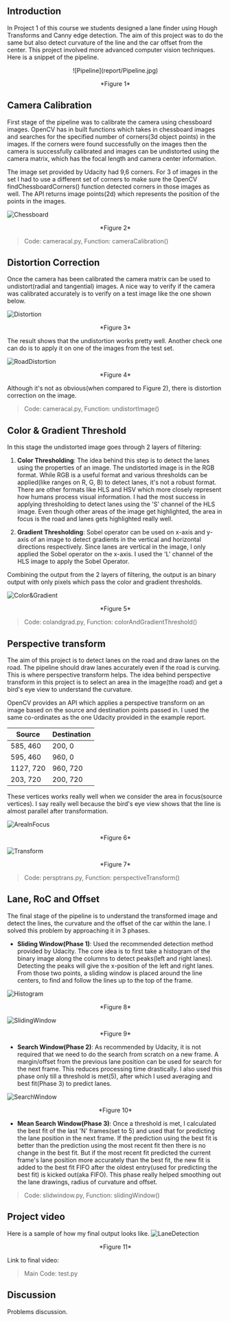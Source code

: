 ## Introduction
In Project 1 of this course we students designed a lane finder using Hough Transforms and Canny edge detection. The aim of this project was to do the same but also detect curvature of the line and the car offset from the center. This project involved more advanced computer vision techniques. Here is a snippet of the pipeline.
 
<p align="center">
![Pipeline](report/Pipeline.jpg)
<p align="center">
*Figure 1*

## Camera Calibration
First stage of the pipeline was to calibrate the camera using chessboard images. OpenCV has in built functions which takes in chessboard images and searches for the specified number of corners(3d object points) in the images. If the corners were found successfully on the images then the camera is successfully calibrated and images can be undistorted using the camera matrix, which has the focal length and camera center information.

The image set provided by Udacity had 9,6 corners. For 3 of images in the set I had to use a different set of corners to make sure the OpenCV findChessboardCorners() function detected corners in those 
images as well. The API returns image points(2d) which represents the position of the points in the images.

![Chessboard](report/Chessboard.jpg)
<p align="center">
*Figure 2*

> Code: cameracal.py, Function: cameraCalibration()

## Distortion Correction 
Once the camera has been calibrated the camera matrix can be used to undistort(radial and tangential) images. A nice way to verify if the camera was calibrated accurately is to verify on a test image like the one shown below. 

![Distortion](report/Distortion.jpg)
<p align="center">
*Figure 3*

The result shows that the undistortion works pretty well. Another check one can do is to apply it on one of the images from the test set.

![RoadDistortion](report/RoadDistortion.jpg)
<p align="center">
*Figure 4*

Although it's not as obvious(when compared to Figure 2), there is distortion correction on the image.

> Code: cameracal.py, Function: undistortImage()

## Color & Gradient Threshold
In this stage the undistorted image goes through 2 layers of filtering:

1. **Color Thresholding**: The idea behind this step is to detect the lanes using the properties of an image. The undistorted image is in the RGB format. While RGB is a useful format and various thresholds can be applied(like ranges on R, G, B) to detect lanes, it's not a robust format. There are other formats like HLS and HSV which more closely represent how humans process visual information. I had the most success in applying thresholding to detect lanes using the 'S' channel of the HLS image. Even though other areas of the image get highlighted, the area in focus is the road and lanes gets highlighted really well. 

2. **Gradient Thresholding**: Sobel operator can be used on x-axis and y-axis of an image to detect gradients in the vertical and horizontal directions respectively. Since lanes are vertical in the image, I only applied the Sobel operator on the x-axis. I used the 'L' channel of the HLS image to apply the Sobel Operator. 

Combining the output from the 2 layers of filtering, the output is an binary output with only pixels which pass the color and gradient thresholds. 

![Color&Gradient](report/Color&Gradient.jpg)
<p align="center">
*Figure 5*

> Code: colandgrad.py, Function: colorAndGradientThreshold()

## Perspective transform
The aim of this project is to detect lanes on the road and draw lanes on the road. The pipeline should draw lanes accurately even if the road is curving. This is where perspective transform helps. The idea behind perspective transform in this project is to select an area in the image(the road) and get a bird's eye view to understand the curvature. 

OpenCV provides an API which applies a perspective transform on an image based on the source and destination points passed in. I used the same co-ordinates as the one Udacity provided in the example report.

| Source | Destination |
| --- | --- |
| 585, 460 | 200, 0 |
| 595, 460 | 960, 0 |
| 1127, 720 | 960, 720 |
| 203, 720 | 200, 720 |

These vertices works really well when we consider the area in focus(source vertices). I say really well because the bird's eye view shows that the line is almost parallel after transformation. 
 
![AreaInFocus](report/AreaInFocus.jpg)
<p align="center">
*Figure 6*

![Transform](report/Transform.jpg)
<p align="center">
*Figure 7*

> Code: persptrans.py, Function: perspectiveTransform()

## Lane, RoC and Offset
The final stage of the pipeline is to understand the transformed image and detect the lines, the curvature and the offset of the car within the lane. I solved this problem by approaching it in 3 phases.

* **Sliding Window(Phase 1)**: Used the recommended detection method provided by Udacity. The core idea is to first take a histogram of the binary image along the columns to detect peaks(left and right lanes). Detecting the peaks will give the x-position of the left and right lanes. From those two points, a sliding window is placed around the line centers, to find and follow the lines up to the top of the frame. 

![Histogram](report/Histogram.jpg)
<p align="center">
*Figure 8*

![SlidingWindow](report/SlidingWindow.jpg)
<p align="center">
*Figure 9*

* **Search Window(Phase 2)**: As recommended by Udacity, it is not required that we need to do the search from scratch on a new frame. A margin/offset from the previous lane position can be used for search for the next frame. This reduces processing time drastically. I also used this phase only till a threshold is met(5), after which I used averaging and best fit(Phase 3) to predict lanes.

![SearchWindow](report/SearchWindow.jpg)
<p align="center">
*Figure 10*

* **Mean Search Window(Phase 3)**: Once a threshold is met, I calculated the best fit of the last 'N' frames(set to 5) and used that for predicting the lane position in the next frame. If the prediction using the best fit is better than the prediction using the most recent fit then there is no change in the best fit. But if the most recent fit predicted the current frame's lane position more accurately than the best fit, the new fit is added to the best fit FIFO after the oldest entry(used for predicting the best fit) is kicked out(aka FIFO). This phase really helped smoothing out the lane drawings, radius of curvature and offset.

> Code: slidwindow.py, Function: slidingWindow()

## Project video
Here is a sample of how my final output looks like. 
![LaneDetection](report/LaneDetection.jpg)
<p align="center">
*Figure 11*

Link to final video: 

> Main Code: test.py
 
## Discussion
Problems discussion. 
